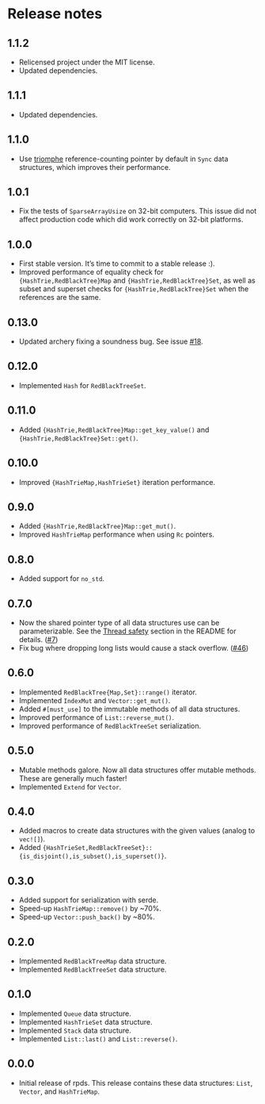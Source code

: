 # Release notes

## 1.1.2

* Relicensed project under the MIT license.
* Updated dependencies.

## 1.1.1

* Updated dependencies.

## 1.1.0

* Use [triomphe](https://crates.io/crates/triomphe) reference-counting pointer by default in `Sync` data structures,
  which improves their performance.

## 1.0.1

* Fix the tests of `SparseArrayUsize` on 32-bit computers.  This issue did not affect production code which did work 
  correctly on 32-bit platforms.

## 1.0.0

* First stable version.  It’s time to commit to a stable release :).
* Improved performance of equality check for `{HashTrie,RedBlackTree}Map` and `{HashTrie,RedBlackTree}Set`, as well as
  subset and superset checks for `{HashTrie,RedBlackTree}Set` when the references are the same.

## 0.13.0

* Updated archery fixing a soundness bug.  See issue [#18](https://github.com/orium/archery/issues/18).

## 0.12.0

* Implemented `Hash` for `RedBlackTreeSet`.

## 0.11.0

* Added `{HashTrie,RedBlackTree}Map::get_key_value()` and `{HashTrie,RedBlackTree}Set::get()`.

## 0.10.0

* Improved `{HashTrieMap,HashTrieSet}` iteration performance.

## 0.9.0

* Added `{HashTrie,RedBlackTree}Map::get_mut()`.
* Improved `HashTrieMap` performance when using `Rc` pointers.

## 0.8.0

* Added support for `no_std`.

## 0.7.0

* Now the shared pointer type of all data structures use can be parameterizable.  See the
  [Thread safety](./README.md#thread-safety) section in the README for details.
  ([#7](https://github.com/orium/rpds/issues/7))
* Fix bug where dropping long lists would cause a stack overflow.  ([#46](https://github.com/orium/rpds/issues/46))

## 0.6.0

* Implemented `RedBlackTree{Map,Set}::range()` iterator.
* Implemented `IndexMut` and `Vector::get_mut()`.
* Added `#[must_use]` to the immutable methods of all data structures.
* Improved performance of `List::reverse_mut()`.
* Improved performance of `RedBlackTreeSet` serialization.

## 0.5.0

* Mutable methods galore.  Now all data structures offer mutable methods.  These are generally much faster!
* Implemented `Extend` for `Vector`.

## 0.4.0

* Added macros to create data structures with the given values (analog to `vec![]`).
* Added `{HashTrieSet,RedBlackTreeSet}::{is_disjoint(),is_subset(),is_superset()}`.

## 0.3.0
 
* Added support for serialization with serde.
* Speed-up `HashTrieMap::remove()` by ~70%.
* Speed-up `Vector::push_back()` by ~80%.

## 0.2.0

* Implemented `RedBlackTreeMap` data structure.
* Implemented `RedBlackTreeSet` data structure.

## 0.1.0

* Implemented `Queue` data structure.
* Implemented `HashTrieSet` data structure.
* Implemented `Stack` data structure.
* Implemented `List::last()` and `List::reverse()`.

## 0.0.0

* Initial release of rpds.  This release contains these data structures: `List`, `Vector`, and `HashTrieMap`.
